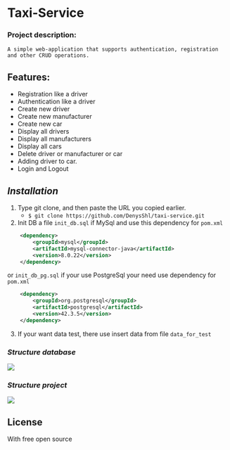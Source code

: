 # Taxi-Service

### Project description:

```A simple web-application that supports authentication, registration and other CRUD operations.```

## Features:

- Registration like a driver
- Authentication like a driver
- Create new driver
- Create new manufacturer
- Create new car
- Display all drivers
- Display all manufacturers
- Display all cars
- Delete driver or manufacturer or car
- Adding driver to car.
- Login and Logout


## _Installation_

1. Type git clone, and then paste the URL you copied earlier.
   - `$ git clone https://github.com/DenysShl/taxi-service.git`
2. Init DB a file `init_db.sql` if MySql and use this dependency for `pom.xml`

````xml
    <dependency>
        <groupId>mysql</groupId>
        <artifactId>mysql-connector-java</artifactId>
        <version>8.0.22</version>
    </dependency>
````

   or `init_db_pg.sql` if your use PostgreSql your need use dependency for `pom.xml`

````xml
    <dependency>
        <groupId>org.postgresql</groupId>
        <artifactId>postgresql</artifactId>
        <version>42.3.5</version>
    </dependency>
````

3. If your want data test, there use insert data from file `data_for_test`

### _Structure database_

![](structure_db.png)

### _Structure project_

![](structure_project.png)

<line>  </line>

## License

With free open source
